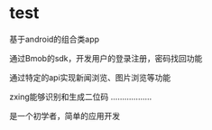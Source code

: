 # test
基于android的组合类app

通过Bmob的sdk，开发用户的登录注册，密码找回功能

通过特定的api实现新闻浏览、图片浏览等功能

zxing能够识别和生成二位码
………………

是一个初学者，简单的应用开发
